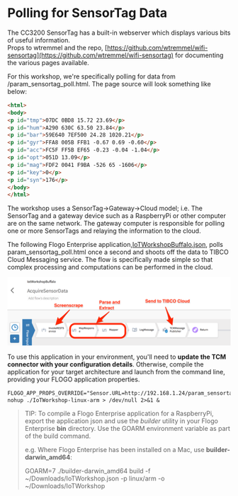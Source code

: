 # Polling for SensorTag Data

The CC3200 SensorTag has a built-in webserver which displays various bits of useful information.<br>Props to wtremmel and the repo, [https://github.com/wtremmel/wifi-sensortag](https://github.com/wtremmel/wifi-sensortag) for documenting the various pages available.

For this workshop, we're specifically polling for data from /param_sensortag_poll.html.  The page source will look something like below:
```html
<html>
<body>
<p id="tmp">07DC 0BD8 15.72 23.69</p>
<p id="hum">A290 630C 63.50 23.84</p>
<p id="bar">59E640 7EF500 24.28 1020.21</p>
<p id="gyr">FFA8 005B FFB1 -0.67 0.69 -0.60</p>
<p id="acc">FC5F FF5B EF65 -0.23 -0.04 -1.04</p>
<p id="opt">051D 13.09</p>
<p id="mag">FDF2 0041 F9BA -526 65 -1606</p>
<p id="key">0</p>
<p id="syn">176</p>
</body>
</html>
```

The workshop uses a SensorTag->Gateway->Cloud model; i.e. The SensorTag and a gateway device such as a RaspberryPi or other computer are on the same network.  The gateway computer is responsible for polling one or more SensorTags and relaying the information to the cloud.

The following Flogo Enterprise application,[IoTWorkshopBuffalo.json](../workshopfiles/IoTWorkshopBuffalo.json), polls param_sensortag_poll.html once a second and shoots off the data to TIBCO Cloud Messaging service.  The flow is specifically made simple so that complex processing and computations can be performed in the cloud.

![CC3220 Acquire Data](img/cc3200_screenscrape.png "Acquire Sensor Data")

To use this application in your environment, you'll need to **update the TCM connector with your configuration details**.  Otherwise, compile the application for your target architecture and launch from the command line, providing your FLOGO application properties.

```
FLOGO_APP_PROPS_OVERRIDE="Sensor.URL=http://192.168.1.24/param_sensortag_poll.html,Sensor.ID=XXX" nohup ./IoTWorkshop-linux-arm > /dev/null 2>&1 &
```

> TIP: To compile a Flogo Enterprise application for a RaspberryPi, export the application json and use the *builder* utility in your Flogo Enterprise **bin** directory.  Use the GOARM environment variable as part of the build command.
>
> e.g. Where Flogo Enterprise has been installed on a Mac, use **builder-darwin_amd64**:
>
> GOARM=7 ./builder-darwin_amd64 build -f ~/Downloads/IoTWorkshop.json -p linux/arm -o ~/Downloads/IoTWorkshop


